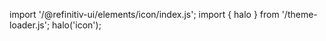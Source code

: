 <!--
type: template
name: icon
-->

import '/@refinitiv-ui/elements/icon/index.js';
import { halo } from '/theme-loader.js';
halo('icon');
